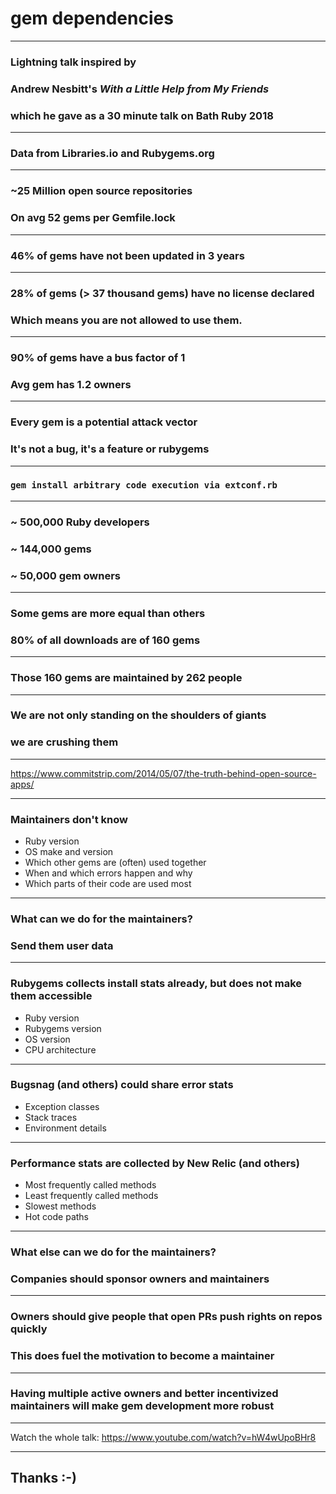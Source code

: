 # gem dependencies

---

### Lightning talk inspired by

### **Andrew Nesbitt**'s _With a Little Help from My Friends_

### which he gave as a 30 minute talk on Bath Ruby 2018

---

### Data from Libraries.io and Rubygems.org

---

### ~25 Million open source repositories

### On avg 52 gems per Gemfile.lock

---

### 46% of gems have not been updated in 3 years

---

### 28% of gems (> 37 thousand gems) have no license declared

### Which means you are not allowed to use them.

---

### 90% of gems have a bus factor of 1

### Avg gem has 1.2 owners

---

### Every gem is a potential attack vector

### It's not a bug, it's a feature or rubygems

---

### `gem install arbitrary code execution via extconf.rb`

---

### ~ 500,000 Ruby developers

### ~ 144,000 gems

### ~ 50,000 gem owners

---

### Some gems are more equal than others

### 80% of all downloads are of 160 gems

---

### Those 160 gems are maintained by 262 people

---

### We are not only standing on the shoulders of giants

### we are crushing them

---

https://www.commitstrip.com/2014/05/07/the-truth-behind-open-source-apps/

---

### Maintainers don't know

* Ruby version
* OS make and version
* Which other gems are (often) used together
* When and which errors happen and why
* Which parts of their code are used most

---

### What can we do for the maintainers?

### Send them user data

---

### Rubygems collects install stats already, but does not make them accessible

* Ruby version
* Rubygems version
* OS version
* CPU architecture

---

### Bugsnag (and others) could share error stats

* Exception classes
* Stack traces
* Environment details

---

### Performance stats are collected by New Relic (and others)

* Most frequently called methods
* Least frequently called methods
* Slowest methods
* Hot code paths

---

### What else can we do for the maintainers?

### Companies should sponsor owners and maintainers

---

### Owners should give people that open PRs push rights on repos quickly

### This does fuel the motivation to become a maintainer

---

### Having multiple active owners and better incentivized maintainers will make gem development more robust

---

Watch the whole talk: https://www.youtube.com/watch?v=hW4wUpoBHr8

---

## Thanks :-)
